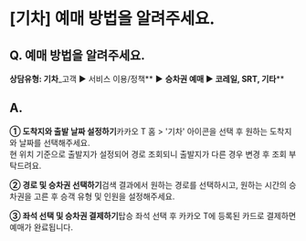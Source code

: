 # [기차] 예매 방법을 알려주세요.

**Q. 예매 방법을 알려주세요.**
--------------------

**상담유형: 기차**\_고객 ▶ 서비스 이용/정책** **▶** **승차권 예매 ▶ 코레일, SRT, 기타****

**A.**
------

**① 도착지와 출발 날짜 설정하기**카카오 T 홈 > '기차' 아이콘을 선택 후 원하는 도착지와 날짜를 선택해주세요.   
현 위치 기준으로 출발지가 설정되어 경로 조회되니 출발지가 다른 경우 변경 후 조회 부탁드려요.  
  
**② 경로 및 승차권 선택하기**검색 결과에서 원하는 경로를 선택하시고, 원하는 시간의 승차권을 고른 후 승객 유형 및 인원을 설정해주세요.  
  
**③ 좌석 선택 및 승차권 결제하기**탑승 좌석 선택 후 카카오 T에 등록된 카드로 결제하면 예매가 완료됩니다.